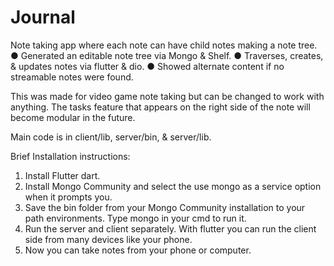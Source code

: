 # Journal
Note taking app where each note can have child notes making a note tree.
● Generated an editable note tree via Mongo & Shelf.
● Traverses, creates, & updates notes via flutter & dio.
● Showed alternate content if no streamable notes were found.

This was made for video game note taking but can be changed to work with anything. The tasks feature that appears on the right side of the note will become modular in the future.

Main code is in client/lib, server/bin, & server/lib.

Brief Installation instructions:
1. Install Flutter dart.
2. Install Mongo Community and select the use mongo as a service option when it prompts you.
3. Save the bin folder from your Mongo Community installation to your path environments. Type mongo in your cmd to run it.
4. Run the server and client separately. With flutter you can run the client side from many devices like your phone.
5. Now you can take notes from your phone or computer.
